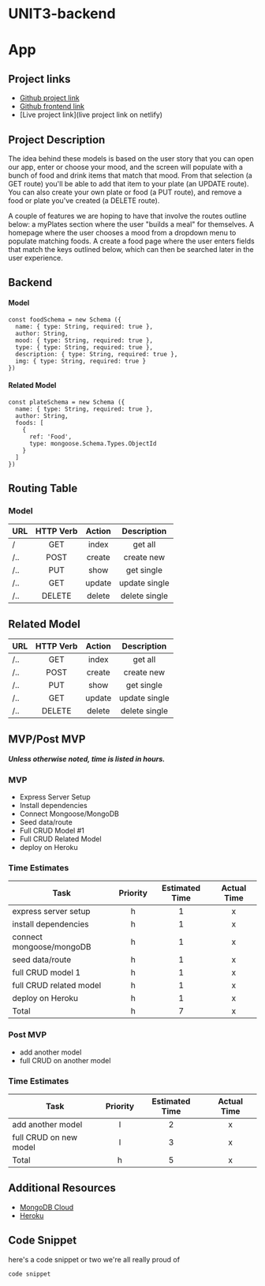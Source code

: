 # UNIT3-backend
# App

## Project links

 - [Github project link](https://github.com/hannahtrask/UNIT3-backend)
 - [Github frontend link](https://github.com/hannahtrask/UNIT3-frontend)
 - [Live project link](live project link on netlify)

## Project Description

The idea behind these models is based on the user story that you can open our app, enter or choose your mood, and the screen will populate with a bunch of food and drink items that match that mood. From that selection (a GET route) you'll be able to add that item to your plate (an UPDATE route). You can also create your own plate or food (a PUT route), and remove a food or plate you've created (a DELETE route).

A couple of features we are hoping to have that involve the routes outline below: a myPlates section where the user "builds a meal" for themselves. A homepage where the user chooses a mood from a dropdown menu to populate matching foods. A create a food page where the user enters fields that match the keys outlined below, which can then be searched later in the user experience.

## Backend

#### Model

```
const foodSchema = new Schema ({
  name: { type: String, required: true },
  author: String,
  mood: { type: String, required: true },
  type: { type: String, required: true },
  description: { type: String, required: true },
  img: { type: String, required: true }
})
```

#### Related Model

```
const plateSchema = new Schema ({
  name: { type: String, required: true },
  author: String,
  foods: [
    {
      ref: 'Food',
      type: mongoose.Schema.Types.ObjectId
    }
  ]
})
```

## Routing Table

### Model

| URL | HTTP Verb | Action | Description   |
| --- | :---: |  :---:  | :---: |
| /   | GET       | index  | get all       |
| /.. | POST      | create | create new    |
| /.. | PUT       | show   | get single    |
| /.. | GET       | update | update single |
| /.. | DELETE    | delete | delete single |

## Related Model

| URL | HTTP Verb | Action | Description   |
| --- | :---: |  :---:  | :---: |
| /.. | GET       | index  | get all       |
| /.. | POST      | create | create new    |
| /.. | PUT       | show   | get single    |
| /.. | GET       | update | update single |
| /.. | DELETE    | delete | delete single |

 
 ## MVP/Post MVP
 ##### Unless otherwise noted, time is listed in hours.

 ### MVP
 
   * Express Server Setup
   * Install dependencies
   * Connect Mongoose/MongoDB
   * Seed data/route
   * Full CRUD Model #1
   * Full CRUD Related Model
   * deploy on Heroku
 
### Time Estimates

| Task | Priority | Estimated Time | Actual Time |
| --- | :---: |  :---:  | :---: |
| express server setup      | h | 1  | x   |
| install dependencies      | h | 1  | x   |
| connect mongoose/mongoDB  | h | 1  | x   |
| seed data/route           | h | 1  | x   |
| full CRUD model 1         | h | 1  | x   |
| full CRUD related model   | h | 1  | x   |
| deploy on Heroku          | h | 1  | x   |
| Total                     | h | 7  | x   |
    
 ### Post MVP

  * add another model
  * full CRUD on another model

  ### Time Estimates
  
| Task | Priority | Estimated Time | Actual Time |
| --- | :---: |  :---: | :---: |
| add another model      | l | 2  | x |
| full CRUD on new model | l | 3  | x |
| Total                  | h | 5  | x |

## Additional Resources

 - [MongoDB Cloud](https://cloud.mongodb.com/)
 - [Heroku](https://dashboard.heroku.com/)

## Code Snippet

here's a code snippet or two we're all really proud of

```
code snippet
```
